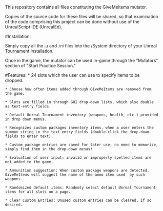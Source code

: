 This repository contains all files constituting the GiveMeItems mutator. 

Copies of the source code for these files will be shared, so that examination of the code comprising this project can be done without use of the UnrealScript IDE (UnrealEd). 

#Installation:

Simply copy all the .u and .ini files into the /System directory of your Unreal Tournament installation. 

Once in the game, the mutator can be used in-game through the "Mutators" section of "Start Practice Session." 

#Features:
    * 24 slots which the user can use to specify items to be dropped.

    * Choose how often items added through GiveMeItems are removed from the game.

    * Slots are filled in through GUI drop-down lists, which also double as text-entry fields.

    * Default Unreal Tournament inventory (weapons, health, etc.) provided in drop down menus.

    * Recognizes custom packages inventory items, when a user enters the summon string in the text-entry fields (double-click the drop-down fields to enter text).

    * Custom package entries are saved for later use; no need to memorize, simply find them in the drop-down menus!	

    * Evaluation of user input; invalid or improperly spelled items	are not added to the game.

    * Ammunition suggestion: When custom package weapons are detected, GiveMeItems will suggest the name of the ammo item used	by such weapons.

    * Randomized default items: Randomly select default Unreal Tournament items for all slots on a page.

    * Clear Custom Entries: Unused custom entries can be cleared, if so desired.
